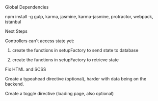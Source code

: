 Global Dependencies

npm install -g gulp, karma, jasmine, karma-jasmine, protractor, webpack, istanbul

Next Steps

Controllers can't access state yet:

1) create the functions in setupFactory to send state to database

2) create the functions in setupFactory to retrieve state

Fix HTML and SCSS

Create a typeahead directive (optional), harder with data being on the backend.

Create a toggle directive (loading page, also optional)
